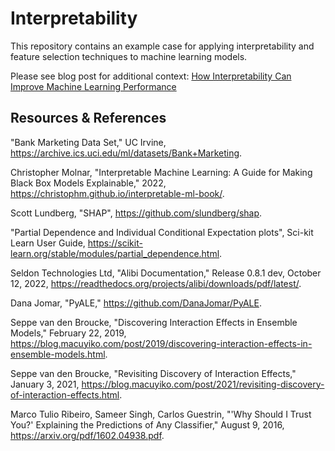 # Interpretability

This repository contains an example case for applying interpretability and feature selection techniques to machine learning models.

Please see blog post for additional context: [How Interpretability Can Improve Machine Learning Performance](https://medium.com/@iszpakowski/how-interpretability-can-improve-machine-learning-model-performance-925543432f7f)

## Resources & References

"Bank Marketing Data Set," UC Irvine, https://archive.ics.uci.edu/ml/datasets/Bank+Marketing.

Christopher Molnar, "Interpretable Machine Learning: A Guide for Making Black Box Models Explainable," 2022, https://christophm.github.io/interpretable-ml-book/.

Scott Lundberg, "SHAP", https://github.com/slundberg/shap.

"Partial Dependence and Individual Conditional Expectation plots", Sci-kit Learn User Guide, https://scikit-learn.org/stable/modules/partial_dependence.html.

Seldon Technologies Ltd, "Alibi Documentation," Release 0.8.1 dev, October 12, 2022, https://readthedocs.org/projects/alibi/downloads/pdf/latest/.

Dana Jomar, "PyALE," https://github.com/DanaJomar/PyALE.

Seppe van den Broucke, "Discovering Interaction Effects in Ensemble Models," February 22, 2019, https://blog.macuyiko.com/post/2019/discovering-interaction-effects-in-ensemble-models.html.

Seppe van den Broucke, "Revisiting Discovery of Interaction Effects," January 3, 2021, https://blog.macuyiko.com/post/2021/revisiting-discovery-of-interaction-effects.html.

Marco Tulio Ribeiro, Sameer Singh, Carlos Guestrin, "'Why Should I Trust You?' Explaining the Predictions of Any Classifier," August 9, 2016, https://arxiv.org/pdf/1602.04938.pdf.
